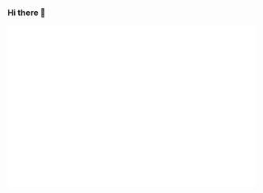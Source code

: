 ### Hi there 👋
![GitHub metrics](https://github.com/sarathsajan/sarathsajan/blob/main/github-metrics.svg)
